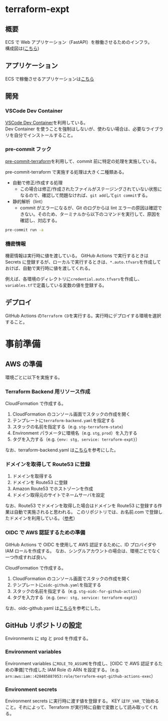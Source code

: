 # terraform-expt

## 概要

ECS で Web アプリケーション（FastAPI）を稼働させるためのインフラ。  
構成図は([こちら](https://drive.google.com/file/d/1e48v-ZHxnmmEbQOaunSUl6-sVhOwAvsD/view?usp=sharing))

## アプリケーション

ECS で稼働させるアプリケーションは[こちら](https://github.com/uekiGityuto/fast-api-expt)

## 開発

### VSCode Dev Container

[VSCode Dev Container](https://code.visualstudio.com/docs/remote/containers)を利用している。  
Dev Container を使うことを強制はしないが、使わない場合は、必要なライブラリを自分でインストールすること。

### pre-commit フック

[pre-commit-terraform](https://github.com/antonbabenko/pre-commit-terraform#terraform_docs)を利用して、commit 前に特定の処理を実施している。

pre-commit-terraform で実施する処理は大きく二種類ある。

- 自動で修正/作成する処理
  - この場合は修正/作成されたファイルがステージングされていない状態になるので、確認して問題なければ、`git add`して`git commit`する。
- 静的解析（lint）
  - commit がエラーになるが、Git のログからは lint エラーの原因は確認できない。そのため、ターミナルから以下のコマンドを実行して、原因を確認し、対応する。

```sh
pre-commit run -a
```

### 機密情報

機密情報は実行時に値を渡している。
GitHub Actions で実行するときは Secrets に登録するが、ローカルで実行するときは、`*.auto.tfvars`を作成しておけば、自動で実行時に値を渡してくれる。

例えば、各環境のディレクトリに`credential.auto.tfvars`を作成し、`variables.tf`で定義している変数の値を登録する。

## デプロイ

GitHub Actions の`Terraform CD`を実行する。実行時にデプロイする環境を選択すること。

# 事前準備

## AWS の準備

環境ごとに以下を実施する。

### Terraform Backend 用リソース作成

CloudFormation で作成する。

1. CloudFormation のコンソール画面でスタックの作成を開く
1. テンプレートに`terraform-backend.yaml`を指定する
1. スタックの名前を指定する（e.g. `stg-terraform-state`）
1. Environment パラメータに環境名（e.g. `stg`, `prod`）を入力する
1. タグを入力する（e.g. `{env: stg, service: terraform-expt}`）

なお、terraform-backend.yaml は[こちら](https://dev.classmethod.jp/articles/terraform-state-backend-cfn-service-catalog/)を参考にした。

### ドメインを取得して Route53 に登録

1. ドメインを取得する
1. ドメインを Route53 に登録
1. Amazon Route53 でホストゾーンを作成
1. ドメイン取得元のサイトでネームサーバを設定

なお、Route53 でドメインを取得した場合はドメインを Route53 に登録する作業は自動で実施されると思われる。
このリポジトリでは、お名前.com で登録したドメインを利用している。（[参考](https://dev.classmethod.jp/articles/route53-domain-onamae/)）

### OIDC で AWS 認証するための準備

GitHub Actions で OIDC を使用して AWS 認証するために、ID プロバイダや IAM ロールを作成する。
なお、シングルアカウントの場合は、環境ごとでなく一つ作成すれば良い。

CloudFormation で作成する。

1. CloudFormation のコンソール画面でスタックの作成を開く
1. テンプレートに`oidc-github.yaml`を指定する
1. スタックの名前を指定する（e.g. `stg-oidc-for-github-actions`）
1. タグを入力する（e.g. `{env: stg, service: terraform-expt}`）

なお、oidc-github.yaml は[こちら](https://zenn.dev/yuta28/articles/terraform-gha#fn-146a-1)を参考にした。

## GitHub リポジトリの設定

Environments に stg と prod を作成する。

### Environment variables

Environment variables に`ROLE_TO_ASSUME`を作成し、[OIDC で AWS 認証するための準備]で作成した IAM Role の ARN を設定する。（e.g. `arn:aws:iam::428485887053:role/terraform-expt-github-actions-exec`）

### Environment secrets

Environment secrets に実行時に渡す値を登録する。
KEY は`TF_VAR_`で始めること。それによって、Terraform が実行時に自動で変数として読み取ってくれる。
